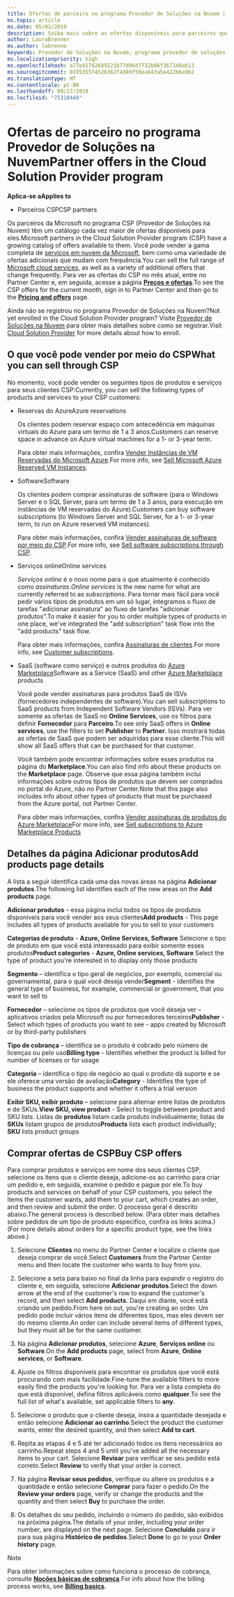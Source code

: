 ```yaml
---
title: Ofertas de parceiro no programa Provedor de Soluções na Nuvem | Partner Center
ms.topic: article
ms.date: 05/01/2019
description: Saiba mais sobre as ofertas disponíveis para parceiros que vendem por meio do programa Provedor de Soluções na Nuvem.
author: LauraBrenner
ms.author: labrenne
keywords: Provedor de Soluções na Nuvem, programa provedor de soluções na nuvem, CSP, adicionar um produto, vender para clientes, ofertas de parceiro, ofertas de CSP, serviços baseados em nuvem, Azure, Office 365, Dynamics, parceiro CSP, vender no CSP, Azure RI, instâncias de Máquinas Virtuais reservadas do Azure, reservas do Azure, serviços online, software de assinatura, AHUB, SQL Server no Azure, Windows Server no Azure, assinaturas de cliente
ms.localizationpriority: high
ms.openlocfilehash: a77e41742689221b77d06d7732b86f367148ab13
ms.sourcegitcommit: 0195355f4526362f4d89f59ea643a5e422b6a9b2
ms.translationtype: HT
ms.contentlocale: pt-BR
ms.lasthandoff: 09/27/2019
ms.locfileid: "71318448"
---
```

# <a name="partner-offers-in-the-cloud-solution-provider-program"></a><span data-ttu-id="42c6f-104">Ofertas de parceiro no programa Provedor de Soluções na Nuvem</span><span class="sxs-lookup"><span data-stu-id="42c6f-104">Partner offers in the Cloud Solution Provider program</span></span> 

<span data-ttu-id="42c6f-105">**Aplica-se a**</span><span class="sxs-lookup"><span data-stu-id="42c6f-105">**Applies to**</span></span>

-  <span data-ttu-id="42c6f-106">Parceiros CSP</span><span class="sxs-lookup"><span data-stu-id="42c6f-106">CSP partners</span></span>

<span data-ttu-id="42c6f-107">Os parceiros da Microsoft no programa CSP (Provedor de Soluções na Nuvem) têm um catálogo cada vez maior de ofertas disponíveis para eles.</span><span class="sxs-lookup"><span data-stu-id="42c6f-107">Microsoft partners in the Cloud Solution Provider program (CSP) have a growing catalog of offers available to them.</span></span> <span data-ttu-id="42c6f-108">Você pode vender a gama completa de [serviços em nuvem da Microsoft](https://partner.microsoft.com/cloud-solution-provider/products-and-services), bem como uma variedade de ofertas adicionais que mudam com frequência.</span><span class="sxs-lookup"><span data-stu-id="42c6f-108">You can sell the full range of [Microsoft cloud services](https://partner.microsoft.com/cloud-solution-provider/products-and-services), as well as a variety of additional offers that change frequently.</span></span> <span data-ttu-id="42c6f-109">Para ver as ofertas do CSP no mês atual, entre no Partner Center e, em seguida, acesse a página [**Preços e ofertas**](https://partnercenter.microsoft.com/pcv/sales).</span><span class="sxs-lookup"><span data-stu-id="42c6f-109">To see the CSP offers for the current month, sign in to Partner Center and then go to the [**Pricing and offers**](https://partnercenter.microsoft.com/pcv/sales) page.</span></span>  

<span data-ttu-id="42c6f-110">Ainda não se registrou no programa Provedor de Soluções na Nuvem?</span><span class="sxs-lookup"><span data-stu-id="42c6f-110">Not yet enrolled in the Cloud Solution Provider program?</span></span> <span data-ttu-id="42c6f-111">Visite [Provedor de Soluções na Nuvem](https://partner.microsoft.com/cloud-solution-provider) para obter mais detalhes sobre como se registrar.</span><span class="sxs-lookup"><span data-stu-id="42c6f-111">Visit [Cloud Solution Provider](https://partner.microsoft.com/cloud-solution-provider) for more details about how to enroll.</span></span> 

## <a name="what-you-can-sell-through-csp"></a><span data-ttu-id="42c6f-112">O que você pode vender por meio do CSP</span><span class="sxs-lookup"><span data-stu-id="42c6f-112">What you can sell through CSP</span></span>

<span data-ttu-id="42c6f-113">No momento, você pode vender os seguintes tipos de produtos e serviços para seus clientes CSP:</span><span class="sxs-lookup"><span data-stu-id="42c6f-113">Currently, you can sell the following types of products and services to your CSP customers:</span></span>

- <span data-ttu-id="42c6f-114">Reservas do Azure</span><span class="sxs-lookup"><span data-stu-id="42c6f-114">Azure reservations</span></span><br> 

    <span data-ttu-id="42c6f-115">Os clientes podem reservar espaço com antecedência em máquinas virtuais do Azure para um termo de 1 a 3 anos.</span><span class="sxs-lookup"><span data-stu-id="42c6f-115">Customers can reserve space in advance on Azure virtual machines for a 1- or 3-year term.</span></span><br>
    
    <span data-ttu-id="42c6f-116">Para obter mais informações, confira [Vender Instâncias de VM Reservadas do Microsoft Azure](azure-reservations.md).</span><span class="sxs-lookup"><span data-stu-id="42c6f-116">For more info, see [Sell Microsoft Azure Reserved VM Instances](azure-reservations.md).</span></span>

- <span data-ttu-id="42c6f-117">Software</span><span class="sxs-lookup"><span data-stu-id="42c6f-117">Software</span></span><br>

    <span data-ttu-id="42c6f-118">Os clientes podem comprar assinaturas de software (para o Windows Server e o SQL Server, para um termo de 1 a 3 anos, para execução em instâncias de VM reservadas do Azure).</span><span class="sxs-lookup"><span data-stu-id="42c6f-118">Customers can buy software subscriptions (to Windows Server and SQL Server, for a 1- or 3-year term, to run on Azure reserved VM instances).</span></span><br>
 
    <span data-ttu-id="42c6f-119">Para obter mais informações, confira [Vender assinaturas de software por meio do CSP](csp-software-subscriptions.md).</span><span class="sxs-lookup"><span data-stu-id="42c6f-119">For more info, see [Sell software subscriptions through CSP](csp-software-subscriptions.md).</span></span>  

- <span data-ttu-id="42c6f-120">Serviços online</span><span class="sxs-lookup"><span data-stu-id="42c6f-120">Online services</span></span><br>

    <span data-ttu-id="42c6f-121">*Serviços online* é o novo nome para o que atualmente é conhecido como *assinaturas*.</span><span class="sxs-lookup"><span data-stu-id="42c6f-121">*Online services* is the new name for what are currently referred to as *subscriptions*.</span></span> <span data-ttu-id="42c6f-122">Para tornar mais fácil para você pedir vários tipos de produtos em um só lugar, integramos o fluxo de tarefas "adicionar assinatura" ao fluxo de tarefas "adicionar produtos".</span><span class="sxs-lookup"><span data-stu-id="42c6f-122">To make it easier for you to order multiple types of products in one place, we've integrated the "add subscription" task flow into the "add products" task flow.</span></span><br>
    
    <span data-ttu-id="42c6f-123">Para obter mais informações, confira [Assinaturas de clientes](customer-subscriptions.md).</span><span class="sxs-lookup"><span data-stu-id="42c6f-123">For more info, see [Customer subscriptions](customer-subscriptions.md).</span></span>

- <span data-ttu-id="42c6f-124">SaaS (software como serviço) e outros produtos do [Azure Marketplace](https://azuremarketplace.microsoft.com/marketplace)</span><span class="sxs-lookup"><span data-stu-id="42c6f-124">Software as a Service (SaaS) and other [Azure Marketplace](https://azuremarketplace.microsoft.com/marketplace) products</span></span><br>

    <span data-ttu-id="42c6f-125">Você pode vender assinaturas para produtos SaaS de ISVs (fornecedores independentes de software).</span><span class="sxs-lookup"><span data-stu-id="42c6f-125">You can sell subscriptions to SaaS products from Independent Software Vendors (ISVs).</span></span> <span data-ttu-id="42c6f-126">Para ver somente as ofertas de SaaS no **Online Services**, use os filtros para definir **Fornecedor** para **Parceiro**.</span><span class="sxs-lookup"><span data-stu-id="42c6f-126">To see only SaaS offers in **Online services**, use the filters to set **Publisher** to **Partner**.</span></span> <span data-ttu-id="42c6f-127">Isso mostrará todas as ofertas de SaaS que podem ser adquiridas para esse cliente.</span><span class="sxs-lookup"><span data-stu-id="42c6f-127">This will show all SaaS offers that can be purchased for that customer.</span></span><br>
    
    <span data-ttu-id="42c6f-128">Você também pode encontrar informações sobre esses produtos na página do **Marketplace**.</span><span class="sxs-lookup"><span data-stu-id="42c6f-128">You can also find info about these products on the **Marketplace** page.</span></span> <span data-ttu-id="42c6f-129">Observe que essa página também inclui informações sobre outros tipos de produtos que devem ser comprados no portal do Azure, não no Partner Center.</span><span class="sxs-lookup"><span data-stu-id="42c6f-129">Note that this page also includes info about other types of products that must be purchased from the Azure portal, not Partner Center.</span></span><br>

    <span data-ttu-id="42c6f-130">Para obter mais informações, confira [Vender assinaturas de produtos do Azure Marketplace](sell-marketplace-products.md)</span><span class="sxs-lookup"><span data-stu-id="42c6f-130">For more info, see [Sell subscriptions to Azure Marketplace Products](sell-marketplace-products.md)</span></span>

## <a name="add-products-page-details"></a><span data-ttu-id="42c6f-131">Detalhes da página Adicionar produtos</span><span class="sxs-lookup"><span data-stu-id="42c6f-131">Add products page details</span></span>

<span data-ttu-id="42c6f-132">A lista a seguir identifica cada uma das novas áreas na página **Adicionar produtos**.</span><span class="sxs-lookup"><span data-stu-id="42c6f-132">The following list identifies each of the new areas on the **Add products** page.</span></span>

<span data-ttu-id="42c6f-133">**Adicionar produtos** – essa página inclui todos os tipos de produtos disponíveis para você vender aos seus clientes</span><span class="sxs-lookup"><span data-stu-id="42c6f-133">**Add products** - This page includes all types of products available for you to sell to  your customers</span></span>

<span data-ttu-id="42c6f-134">**Categorias de produto** - **Azure, Online Services, Software** Selecione o tipo de produto em que você está interessado para exibir somente esses produtos</span><span class="sxs-lookup"><span data-stu-id="42c6f-134">**Product categories** - **Azure, Online services, Software** Select the type of product you're interested in to display only those products</span></span>

<span data-ttu-id="42c6f-135">**Segmento** – identifica o tipo geral de negócios, por exemplo, comercial ou governamental, para o qual você deseja vender</span><span class="sxs-lookup"><span data-stu-id="42c6f-135">**Segment** - Identifies the general type of business, for example, commercial or government, that you want to sell to</span></span>

<span data-ttu-id="42c6f-136">**Fornecedor** – selecione os tipos de produtos que você deseja ver – aplicativos criados pela Microsoft ou por fornecedores terceiros</span><span class="sxs-lookup"><span data-stu-id="42c6f-136">**Publisher** - Select which types of products you want to see - apps created by Microsoft or by third-party publishers</span></span>

<span data-ttu-id="42c6f-137">**Tipo de cobrança** – identifica se o produto é cobrado pelo número de licenças ou pelo uso</span><span class="sxs-lookup"><span data-stu-id="42c6f-137">**Billing type** - Identifies whether the product is billed for number of licenses or for usage</span></span>

<span data-ttu-id="42c6f-138">**Categoria** – identifica o tipo de negócio ao qual o produto dá suporte e se ele oferece uma versão de avaliação</span><span class="sxs-lookup"><span data-stu-id="42c6f-138">**Category** - Identifies the type of business the product supports and whether it offers a trial version</span></span>

<span data-ttu-id="42c6f-139">**Exibir SKU, exibir produto** – selecione para alternar entre listas de produtos e de SKUs.</span><span class="sxs-lookup"><span data-stu-id="42c6f-139">**View SKU, view product** - Select to toggle between product and SKU lists.</span></span> <span data-ttu-id="42c6f-140">Listas de **produtos** listam cada produto individualmente; listas de **SKUs** listam grupos de produtos</span><span class="sxs-lookup"><span data-stu-id="42c6f-140">**Products** lists each product individually; **SKU** lists product groups</span></span>

## <a name="buy-csp-offers"></a><span data-ttu-id="42c6f-141">Comprar ofertas de CSP</span><span class="sxs-lookup"><span data-stu-id="42c6f-141">Buy CSP offers</span></span>

<span data-ttu-id="42c6f-142">Para comprar produtos e serviços em nome dos seus clientes CSP, selecione os itens que o cliente deseja, adicione-os ao carrinho para criar um pedido e, em seguida, examine o pedido e pague por ele.</span><span class="sxs-lookup"><span data-stu-id="42c6f-142">To buy products and services on behalf of your CSP customers, you select the items the customer wants, add them to your cart, which creates an order, and then review and submit the order.</span></span> <span data-ttu-id="42c6f-143">O processo geral é descrito abaixo.</span><span class="sxs-lookup"><span data-stu-id="42c6f-143">The general process is described below.</span></span> <span data-ttu-id="42c6f-144">(Para obter mais detalhes sobre pedidos de um tipo de produto específico, confira os links acima.)</span><span class="sxs-lookup"><span data-stu-id="42c6f-144">(For more details about orders for a specific product type, see the links above.)</span></span>

1. <span data-ttu-id="42c6f-145">Selecione **Clientes** no menu do Partner Center e localize o cliente que deseja comprar de você.</span><span class="sxs-lookup"><span data-stu-id="42c6f-145">Select **Customers** from the Partner Center menu and then locate the customer who wants to buy from you.</span></span> 

2. <span data-ttu-id="42c6f-146">Selecione a seta para baixo no final da linha para expandir o registro do cliente e, em seguida, selecione **Adicionar produtos**.</span><span class="sxs-lookup"><span data-stu-id="42c6f-146">Select the down arrow at the end of the customer's row to expand the customer's record, and then select **Add products**.</span></span> <span data-ttu-id="42c6f-147">Daqui em diante, você está criando um pedido.</span><span class="sxs-lookup"><span data-stu-id="42c6f-147">From here on out, you're creating an order.</span></span> <span data-ttu-id="42c6f-148">Um pedido pode incluir vários itens de diferentes tipos, mas eles devem ser do mesmo cliente.</span><span class="sxs-lookup"><span data-stu-id="42c6f-148">An order can include several items of different types, but they must all be for the same customer.</span></span>

3. <span data-ttu-id="42c6f-149">Na página **Adicionar produtos**, selecione **Azure**, **Serviços online** ou **Software**.</span><span class="sxs-lookup"><span data-stu-id="42c6f-149">On the **Add products** page, select from **Azure**, **Online services**, or **Software**.</span></span>

4. <span data-ttu-id="42c6f-150">Ajuste os filtros disponíveis para encontrar os produtos que você está procurando com mais facilidade.</span><span class="sxs-lookup"><span data-stu-id="42c6f-150">Fine-tune the available filters to more easily find the products you're looking for.</span></span> <span data-ttu-id="42c6f-151">Para ver a lista completa do que está disponível, defina filtros aplicáveis como **qualquer**.</span><span class="sxs-lookup"><span data-stu-id="42c6f-151">To see the full list of what's available, set applicable filters to **any**.</span></span> 

5. <span data-ttu-id="42c6f-152">Selecione o produto que o cliente deseja, insira a quantidade desejada e então selecione **Adicionar ao carrinho**.</span><span class="sxs-lookup"><span data-stu-id="42c6f-152">Select the product the customer wants, enter the desired quantity, and then select **Add to cart**.</span></span>

6. <span data-ttu-id="42c6f-153">Repita as etapas 4 e 5 até ter adicionado todos os itens necessários ao carrinho.</span><span class="sxs-lookup"><span data-stu-id="42c6f-153">Repeat steps 4 and 5 until you’ve added all the necessary items to your cart.</span></span> <span data-ttu-id="42c6f-154">Selecione **Revisar** para verificar se seu pedido está correto.</span><span class="sxs-lookup"><span data-stu-id="42c6f-154">Select **Review** to verify that your order is correct.</span></span>  

7. <span data-ttu-id="42c6f-155">Na página **Revisar seus pedidos**, verifique ou altere os produtos e a quantidade e então selecione **Comprar** para fazer o pedido.</span><span class="sxs-lookup"><span data-stu-id="42c6f-155">On the **Review your orders** page, verify or change the products and the quantity and then select **Buy** to purchase the order.</span></span> 

8. <span data-ttu-id="42c6f-156">Os detalhes do seu pedido, incluindo o número do pedido, são exibidos na próxima página.</span><span class="sxs-lookup"><span data-stu-id="42c6f-156">The details of your order, including your order number, are displayed on the next page.</span></span> <span data-ttu-id="42c6f-157">Selecione **Concluído** para ir para sua página **Histórico de pedidos**.</span><span class="sxs-lookup"><span data-stu-id="42c6f-157">Select **Done** to go to your **Order history** page.</span></span> 

> [!NOTE]
> <span data-ttu-id="42c6f-158">Para obter informações sobre como funciona o processo de cobrança, consulte [**Noções básicas de cobrança**](https://docs.microsoft.com/partner-center/billing-basics).</span><span class="sxs-lookup"><span data-stu-id="42c6f-158">For info about how the billing process works, see [**Billing basics**](https://docs.microsoft.com/partner-center/billing-basics).</span></span>


